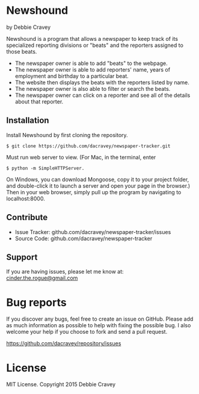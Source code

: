 
Newshound
========

by Debbie Cravey

Newshound is a program that allows a newspaper to keep track of its specialized reporting divisions or "beats" and the reporters assigned to those beats.

* The newspaper owner is able to add "beats" to the webpage.
* The newspaper owner is able to add reporters' name, years of employment and birthday to a particular beat.
* The website then displays the beats with the reporters listed by name.
* The newspaper owner is also able to filter or search the beats.
* The newspaper owner can click on a reporter and see all of the details about that reporter.

Installation
------------

Install Newshound by first cloning the repository.

```
$ git clone https://github.com/dacravey/newspaper-tracker.git

```

Must run web server to view. (For Mac, in the terminal, enter

```
$ python -m SimpleHTTPServer.

```
On Windows, you can download Mongoose, copy it to your project folder, and double-click it to launch a server and open your page in the browser.) Then in your web browser, simply pull up the program by navigating to localhost:8000.

Contribute
----------
- Issue Tracker: github.com/dacravey/newspaper-tracker/issues
- Source Code: github.com/dacravey/newspaper-tracker

Support
-------

If you are having issues, please let me know at: cinder.the.rogue@gmail.com

Bug reports
===========

If you discover any bugs, feel free to create an issue on GitHub. Please add as much information as possible to help with fixing the possible bug. I also welcome your help if you choose to fork and send a pull request.

https://github.com/dacravey/repository/issues

License
=======

MIT License. Copyright 2015 Debbie Cravey
